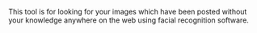 This tool is for looking for your images which have been posted without your knowledge anywhere on the web using facial recognition software.
```